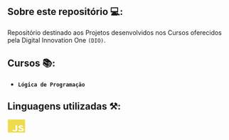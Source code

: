 ## Sobre este repositório 💻:
Repositório destinado aos Projetos desenvolvidos nos Cursos oferecidos pela Digital Innovation One `(DIO)`.

## Cursos 📚:
- <strong>`Lógica de Programação`</strong>

## Linguagens utilizadas ⚒️:
<img align="center" alt="Giu-Js" height="30" width="40" src="https://raw.githubusercontent.com/devicons/devicon/master/icons/javascript/javascript-plain.svg">
